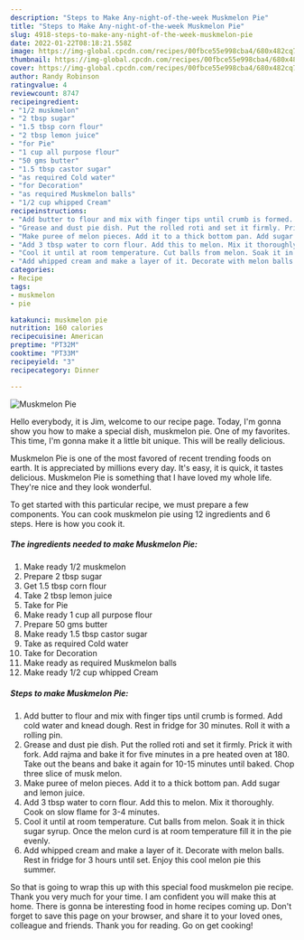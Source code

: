 ```yaml
---
description: "Steps to Make Any-night-of-the-week Muskmelon Pie"
title: "Steps to Make Any-night-of-the-week Muskmelon Pie"
slug: 4918-steps-to-make-any-night-of-the-week-muskmelon-pie
date: 2022-01-22T08:18:21.558Z
image: https://img-global.cpcdn.com/recipes/00fbce55e998cba4/680x482cq70/muskmelon-pie-recipe-main-photo.jpg
thumbnail: https://img-global.cpcdn.com/recipes/00fbce55e998cba4/680x482cq70/muskmelon-pie-recipe-main-photo.jpg
cover: https://img-global.cpcdn.com/recipes/00fbce55e998cba4/680x482cq70/muskmelon-pie-recipe-main-photo.jpg
author: Randy Robinson
ratingvalue: 4
reviewcount: 8747
recipeingredient:
- "1/2 muskmelon"
- "2 tbsp sugar"
- "1.5 tbsp corn flour"
- "2 tbsp lemon juice"
- "for Pie"
- "1 cup all purpose flour"
- "50 gms butter"
- "1.5 tbsp castor sugar"
- "as required Cold water"
- "for Decoration"
- "as required Muskmelon balls"
- "1/2 cup whipped Cream"
recipeinstructions:
- "Add butter to flour and mix with finger tips until crumb is formed. Add cold water and knead dough. Rest in fridge for 30 minutes. Roll it with a rolling pin."
- "Grease and dust pie dish. Put the rolled roti and set it firmly. Prick it with fork. Add rajma and bake it for five minutes in a pre heated oven at 180. Take out the beans and bake it again for 10-15 minutes until baked. Chop three slice of musk melon."
- "Make puree of melon pieces. Add it to a thick bottom pan. Add sugar and lemon juice."
- "Add 3 tbsp water to corn flour. Add this to melon. Mix it thoroughly. Cook on slow flame for 3-4 minutes."
- "Cool it until at room temperature. Cut balls from melon. Soak it in thick sugar syrup. Once the melon curd is at room temperature fill it in the pie evenly."
- "Add whipped cream and make a layer of it. Decorate with melon balls. Rest in fridge for 3 hours until set. Enjoy this cool melon pie this summer."
categories:
- Recipe
tags:
- muskmelon
- pie

katakunci: muskmelon pie 
nutrition: 160 calories
recipecuisine: American
preptime: "PT32M"
cooktime: "PT33M"
recipeyield: "3"
recipecategory: Dinner

---
```



![Muskmelon Pie](https://img-global.cpcdn.com/recipes/00fbce55e998cba4/680x482cq70/muskmelon-pie-recipe-main-photo.jpg)

Hello everybody, it is Jim, welcome to our recipe page. Today, I'm gonna show you how to make a special dish, muskmelon pie. One of my favorites. This time, I'm gonna make it a little bit unique. This will be really delicious.

Muskmelon Pie is one of the most favored of recent trending foods on earth. It is appreciated by millions every day. It's easy, it is quick, it tastes delicious. Muskmelon Pie is something that I have loved my whole life. They're nice and they look wonderful.




To get started with this particular recipe, we must prepare a few components. You can cook muskmelon pie using 12 ingredients and 6 steps. Here is how you cook it.

<!--inarticleads1-->

##### The ingredients needed to make Muskmelon Pie:

1. Make ready 1/2 muskmelon
1. Prepare 2 tbsp sugar
1. Get 1.5 tbsp corn flour
1. Take 2 tbsp lemon juice
1. Take for Pie
1. Make ready 1 cup all purpose flour
1. Prepare 50 gms butter
1. Make ready 1.5 tbsp castor sugar
1. Take as required Cold water
1. Take for Decoration
1. Make ready as required Muskmelon balls
1. Make ready 1/2 cup whipped Cream




<!--inarticleads2-->

##### Steps to make Muskmelon Pie:

1. Add butter to flour and mix with finger tips until crumb is formed. Add cold water and knead dough. Rest in fridge for 30 minutes. Roll it with a rolling pin.
1. Grease and dust pie dish. Put the rolled roti and set it firmly. Prick it with fork. Add rajma and bake it for five minutes in a pre heated oven at 180. Take out the beans and bake it again for 10-15 minutes until baked. Chop three slice of musk melon.
1. Make puree of melon pieces. Add it to a thick bottom pan. Add sugar and lemon juice.
1. Add 3 tbsp water to corn flour. Add this to melon. Mix it thoroughly. Cook on slow flame for 3-4 minutes.
1. Cool it until at room temperature. Cut balls from melon. Soak it in thick sugar syrup. Once the melon curd is at room temperature fill it in the pie evenly.
1. Add whipped cream and make a layer of it. Decorate with melon balls. Rest in fridge for 3 hours until set. Enjoy this cool melon pie this summer.




So that is going to wrap this up with this special food muskmelon pie recipe. Thank you very much for your time. I am confident you will make this at home. There is gonna be interesting food in home recipes coming up. Don't forget to save this page on your browser, and share it to your loved ones, colleague and friends. Thank you for reading. Go on get cooking!

